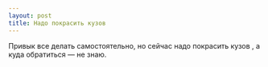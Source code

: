 ```yaml
---
layout: post 
title: Надо покрасить кузов  
--- 
```

Привык все делать самостоятельно, но сейчас надо покрасить кузов , а куда обратиться — не знаю.
